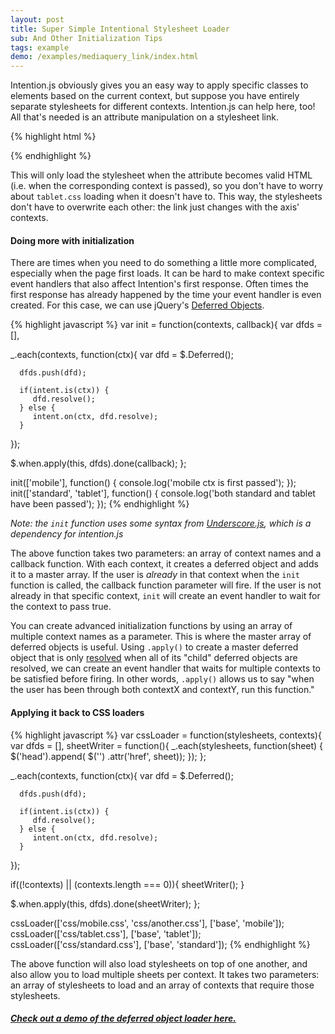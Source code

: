 ```yaml
---
layout: post
title: Super Simple Intentional Stylesheet Loader
sub: And Other Initialization Tips
tags: example
demo: /examples/mediaquery_link/index.html
---
```


Intention.js obviously gives you an easy way to apply specific classes to elements based on the current context, but suppose you have entirely separate stylesheets for different contexts. Intention.js can help here, too! All that's needed is an attribute manipulation on a stylesheet link. 

{% highlight html %}
<link rel="stylesheet" intent
   in-mobile-href="css/mobile.css"
   in-tablet-href="css/tablet.css"
   in-standard-href="css/standard.css" />
{% endhighlight %}

This will only load the stylesheet when the attribute becomes valid HTML (i.e. when the corresponding context is passed), so you don't have to worry about `tablet.css` loading when it doesn't have to. This way, the stylesheets don't have to overwrite each other: the link just changes with the axis' contexts.

#### Doing more with initialization

There are times when you need to do something a little more complicated, especially when the page first loads. It can be hard to make context specific event handlers that also affect Intention's first response. Often times the first response has already happened by the time your event handler is even created. For this case, we can use jQuery's [Deferred Objects](http://api.jquery.com/category/deferred-object/).

{% highlight javascript %}
var init = function(contexts, callback){
   var dfds = [],
   
   _.each(contexts, function(ctx){
      var dfd = $.Deferred();
      
      dfds.push(dfd);
      
      if(intent.is(ctx)) {
         dfd.resolve();
      } else {
         intent.on(ctx, dfd.resolve);
      }
   });
   
   $.when.apply(this, dfds).done(callback);
};

init(['mobile'], function() {
   console.log('mobile ctx is first passed');
});
init(['standard', 'tablet'], function() {
   console.log('both standard and tablet have been passed');
});
{% endhighlight %}

*Note: the `init` function uses some syntax from [Underscore.js](http://Underscore.js), which is a dependency for intention.js*

The above function takes two parameters: an array of context names and a callback function. With each context, it creates a deferred object and adds it to a master array. If the user is *already* in that context when the `init` function is called, the callback function parameter will fire. If the user is not already in that specific context,  `init` will create an event handler to wait for the context to pass true. 

You can create advanced initialization functions by using an array of multiple context names as a parameter. This is where the master array of deferred objects is useful. Using `.apply()` to create a master deferred object that is only [resolved](http://api.jquery.com/deferred.done/) when all of its "child" deferred objects are resolved, we can create an event handler that waits for multiple contexts to be satisfied before firing. In other words, `.apply()` allows us to say "when the user has been through both contextX and contextY, run this function."

#### Applying it back to CSS loaders


{% highlight javascript %}
var cssLoader = function(stylesheets, contexts){
   var dfds = [],
   sheetWriter = function(){
      _.each(stylesheets, function(sheet) {
         $('head').append(
            $('<link rel="stylesheet">')
               .attr('href', sheet));
      });
   };
   
   _.each(contexts, function(ctx){
      var dfd = $.Deferred();
      
      dfds.push(dfd);
      
      if(intent.is(ctx)) {
         dfd.resolve();
      } else {
         intent.on(ctx, dfd.resolve);
      }
   });
   
   if((!contexts) || (contexts.length === 0)){
      sheetWriter();
   }
   
   $.when.apply(this, dfds).done(sheetWriter);
};

cssLoader(['css/mobile.css', 'css/another.css'], ['base', 'mobile']);
cssLoader(['css/tablet.css'], ['base', 'tablet']);
cssLoader(['css/standard.css'], ['base', 'standard']);
{% endhighlight %}

The above function will also load stylesheets on top of one another, and also allow you to load multiple sheets per context. It takes two parameters: an array of stylesheets to load and an array of contexts that require those stylesheets.

##### [Check out a demo of the deferred object loader here.](/examples/mediaquery_link/dfds.html)